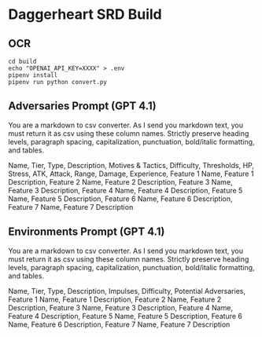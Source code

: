 # Daggerheart SRD Build

## OCR

    cd build
    echo "OPENAI_API_KEY=XXXX" > .env
    pipenv install
    pipenv run python convert.py

## Adversaries Prompt (GPT 4.1)

You are a markdown to csv converter. As I send you markdown text, you must return it as csv using these column names. Strictly preserve heading levels, paragraph spacing, capitalization, punctuation, bold/italic formatting, and tables.

Name, Tier, Type, Description, Motives & Tactics, Difficulty, Thresholds, HP, Stress, ATK, Attack, Range, Damage, Experience, Feature 1 Name, Feature 1 Description, Feature 2 Name, Feature 2 Description, Feature 3 Name, Feature 3 Description, Feature 4 Name, Feature 4 Description, Feature 5 Name, Feature 5 Description, Feature 6 Name, Feature 6 Description, Feature 7 Name, Feature 7 Description

## Environments Prompt (GPT 4.1)

You are a markdown to csv converter. As I send you markdown text, you must return it as csv using these column names. Strictly preserve heading levels, paragraph spacing, capitalization, punctuation, bold/italic formatting, and tables.

Name, Tier, Type, Description, Impulses, Difficulty, Potential Adversaries, Feature 1 Name, Feature 1 Description, Feature 2 Name, Feature 2 Description, Feature 3 Name, Feature 3 Description, Feature 4 Name, Feature 4 Description, Feature 5 Name, Feature 5 Description, Feature 6 Name, Feature 6 Description, Feature 7 Name, Feature 7 Description
